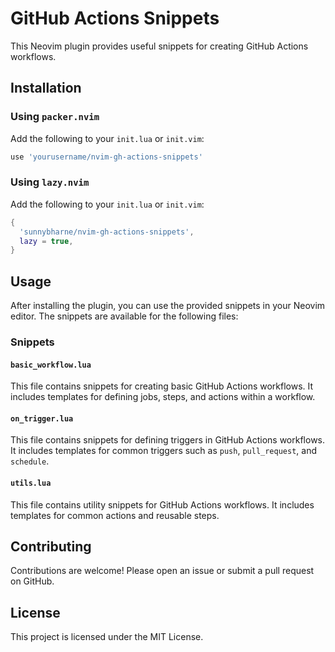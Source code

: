 # GitHub Actions Snippets

This Neovim plugin provides useful snippets for creating GitHub Actions workflows.

## Installation

### Using `packer.nvim`

Add the following to your `init.lua` or `init.vim`:

```lua
use 'yourusername/nvim-gh-actions-snippets'
```

### Using `lazy.nvim`

Add the following to your `init.lua` or `init.vim`:

```lua
{
  'sunnybharne/nvim-gh-actions-snippets',
  lazy = true,
}
```

## Usage

After installing the plugin, you can use the provided snippets in your Neovim editor. The snippets are available for the following files:

### Snippets

#### `basic_workflow.lua`

This file contains snippets for creating basic GitHub Actions workflows. It includes templates for defining jobs, steps, and actions within a workflow.

#### `on_trigger.lua`

This file contains snippets for defining triggers in GitHub Actions workflows. It includes templates for common triggers such as `push`, `pull_request`, and `schedule`.

#### `utils.lua`

This file contains utility snippets for GitHub Actions workflows. It includes templates for common actions and reusable steps.

## Contributing

Contributions are welcome! Please open an issue or submit a pull request on GitHub.

## License

This project is licensed under the MIT License.


